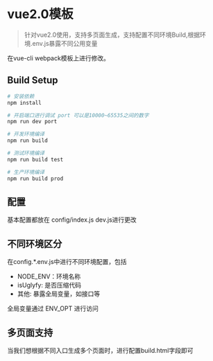 # vue2.0模板

> 针对vue2.0使用，支持多页面生成，支持配置不同环境Build,根据环境.env.js暴露不同公用变量

在vue-cli webpack模板上进行修改。

## Build Setup

``` bash
# 安装依赖
npm install

# 开启端口进行调试 port 可以是10000~65535之间的数字
npm run dev port

# 开发环境编译
npm run build

# 测试环境编译
npm run build test

# 生产环境编译
npm run build prod
```

## 配置
基本配置都放在 config/index.js  dev.js进行更改

## 不同环境区分
在config.*.env.js中进行不同环境配置，包括

- NODE_ENV：环境名称
- isUglyfy: 是否压缩代码
- 其他: 暴露全局变量，如接口等

全局变量通过 ENV_OPT 进行访问

## 多页面支持
当我们想根据不同入口生成多个页面时，进行配置build.html字段即可



